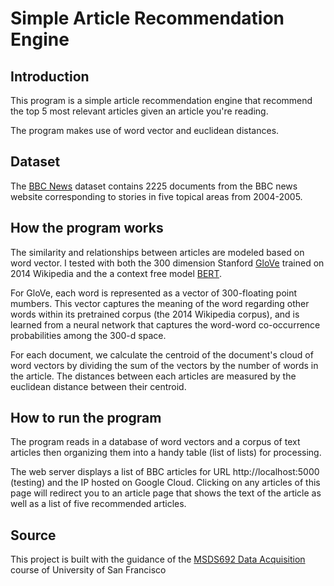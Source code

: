 # Simple Article Recommendation Engine


## Introduction

This program is a simple article recommendation engine that recommend the top 5 most relevant articles given an article you're reading. 

The program makes use of word vector and euclidean distances. 


## Dataset 

The [BBC News](http://mlg.ucd.ie/datasets/bbc.html) dataset contains 2225 documents from the BBC news website corresponding to stories in five topical areas from 2004-2005. 


## How the program works

The similarity and relationships between articles are modeled based on word vector. I tested with both the 300 dimension Stanford [GloVe](https://nlp.stanford.edu/projects/glove/) trained on 2014 Wikipedia and the a context free model [BERT](https://github.com/google-research/bert). 

For GloVe, each word is represented as a vector of 300-floating point mumbers. This vector captures the meaning of the word regarding other words within its pretrained corpus (the 2014 Wikipedia corpus), and is learned from a neural network that captures the word-word co-occurrence probabilities among the 300-d space. 

For each document, we calculate the centroid of the document's cloud of word vectors by dividing the sum of the vectors by the number of words in the article. The distances between each articles are measured by the euclidean distance between their centroid. 


## How to run the program 

The program reads in a database of word vectors and a corpus of text articles then organizing them into a handy table (list of lists) for processing.

The web server displays a list of BBC articles for URL http://localhost:5000 (testing) and the IP hosted on Google Cloud. Clicking on any articles of this page will redirect you to an article page that shows the text of the article as well as a list of five recommended articles. 

## Source 

This project is built with the guidance of the [MSDS692 Data Acquisition](https://github.com/parrt/msds692) course of University of San Francisco

